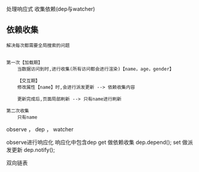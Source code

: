 处理响应式
    收集依赖(dep与watcher)


## 依赖收集
    解决每次都需要全局搜索的问题


    第一次【加载期】
        当数据访问到时,进行收集(所有访问都会进行渲染)【name，age，gender】

        【交互期】
        修改属性【name】时,会进行派发更新 --> 依赖收集内容

        更新完成后,页面局部刷新 --> 只有name进行刷新

    第二次收集
        只有name
    

observe ， dep ， watcher

observe进行响应化
响应化中包含dep
    get 做依赖收集 dep.depend();
    set 做派发更新 dep.notify();

双向链表


